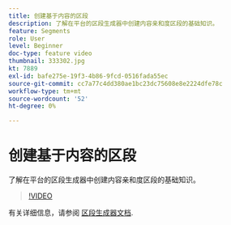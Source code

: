 ```yaml
---
title: 创建基于内容的区段
description: 了解在平台的区段生成器中创建内容亲和度区段的基础知识。
feature: Segments
role: User
level: Beginner
doc-type: feature video
thumbnail: 333302.jpg
kt: 7889
exl-id: bafe275e-19f3-4b86-9fcd-0516fada55ec
source-git-commit: cc7a77c4dd380ae1bc23dc75608e8e2224dfe78c
workflow-type: tm+mt
source-wordcount: '52'
ht-degree: 0%

---
```


# 创建基于内容的区段

了解在平台的区段生成器中创建内容亲和度区段的基础知识。

>[!VIDEO](https://video.tv.adobe.com/v/333302/?quality=12&learn=on)

有关详细信息，请参阅 [区段生成器文档](https://experienceleague.adobe.com/docs/experience-platform/segmentation/ui/segment-builder.html).